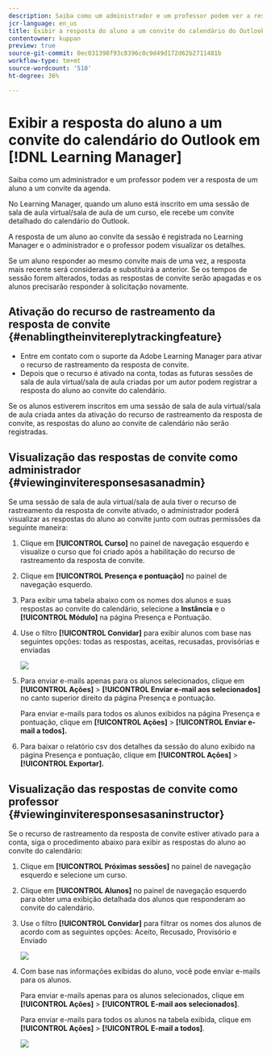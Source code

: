 ```yaml
---
description: Saiba como um administrador e um professor podem ver a resposta de um aluno a um convite da agenda.
jcr-language: en_us
title: Exibir a resposta do aluno a um convite do calendário do Outlook no Learning Manager
contentowner: kuppan
preview: true
source-git-commit: 0ec031398f93c8396c0c9d49d172d62b2711481b
workflow-type: tm+mt
source-wordcount: '510'
ht-degree: 36%

---
```




# Exibir a resposta do aluno a um convite do calendário do Outlook em [!DNL Learning Manager]

Saiba como um administrador e um professor podem ver a resposta de um aluno a um convite da agenda.

No Learning Manager, quando um aluno está inscrito em uma sessão de sala de aula virtual/sala de aula de um curso, ele recebe um convite detalhado do calendário do Outlook.

A resposta de um aluno ao convite da sessão é registrada no Learning Manager e o administrador e o professor podem visualizar os detalhes.

Se um aluno responder ao mesmo convite mais de uma vez, a resposta mais recente será considerada e substituirá a anterior. Se os tempos de sessão forem alterados, todas as respostas de convite serão apagadas e os alunos precisarão responder à solicitação novamente.

## Ativação do recurso de rastreamento da resposta de convite {#enablingtheinvitereplytrackingfeature}

* Entre em contato com o suporte da Adobe Learning Manager para ativar o recurso de rastreamento da resposta de convite.
* Depois que o recurso é ativado na conta, todas as futuras sessões de sala de aula virtual/sala de aula criadas por um autor podem registrar a resposta do aluno ao convite do calendário.

Se os alunos estiverem inscritos em uma sessão de sala de aula virtual/sala de aula criada antes da ativação do recurso de rastreamento da resposta de convite, as respostas do aluno ao convite de calendário não serão registradas.

## Visualização das respostas de convite como administrador {#viewinginviteresponsesasanadmin}

Se uma sessão de sala de aula virtual/sala de aula tiver o recurso de rastreamento da resposta de convite ativado, o administrador poderá visualizar as respostas do aluno ao convite junto com outras permissões da seguinte maneira:

1. Clique em **[!UICONTROL Curso]** no painel de navegação esquerdo e visualize o curso que foi criado após a habilitação do recurso de rastreamento da resposta de convite.
1. Clique em **[!UICONTROL Presença e pontuação]** no painel de navegação esquerdo.
1. Para exibir uma tabela abaixo com os nomes dos alunos e suas respostas ao convite do calendário, selecione a **Instância** e o **[!UICONTROL Módulo]** na página Presença e Pontuação.
1. Use o filtro **[!UICONTROL Convidar]** para exibir alunos com base nas seguintes opções: todas as respostas, aceitas, recusadas, provisórias e enviadas

   ![](assets/invite-filter.png)

1. Para enviar e-mails apenas para os alunos selecionados, clique em **[!UICONTROL Ações]** > **[!UICONTROL Enviar e-mail aos selecionados]** no canto superior direito da página Presença e pontuação.

   Para enviar e-mails para todos os alunos exibidos na página Presença e pontuação, clique em **[!UICONTROL Ações]** > **[!UICONTROL Enviar e-mail a todos].**

1. Para baixar o relatório csv dos detalhes da sessão do aluno exibido na página Presença e pontuação, clique em **[!UICONTROL Ações]** > **[!UICONTROL Exportar].**

## Visualização das respostas de convite como professor {#viewinginviteresponsesasaninstructor}

Se o recurso de rastreamento da resposta de convite estiver ativado para a conta, siga o procedimento abaixo para exibir as respostas do aluno ao convite do calendário:

1. Clique em **[!UICONTROL Próximas sessões]** no painel de navegação esquerdo e selecione um curso.
1. Clique em **[!UICONTROL Alunos]** no painel de navegação esquerdo para obter uma exibição detalhada dos alunos que responderam ao convite do calendário.
1. Use o filtro **[!UICONTROL Convidar]** para filtrar os nomes dos alunos de acordo com as seguintes opções: Aceito, Recusado, Provisório e Enviado

   ![](assets/invite-filter.png)

1. Com base nas informações exibidas do aluno, você pode enviar e-mails para os alunos.

   Para enviar e-mails apenas para os alunos selecionados, clique em **[!UICONTROL Ações]** > **[!UICONTROL E-mail aos selecionados]**.

   Para enviar e-mails para todos os alunos na tabela exibida, clique em **[!UICONTROL Ações]** > **[!UICONTROL E-mail a todos]**.

   ![](assets/instructor-actions1.png)

